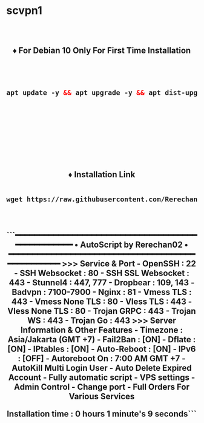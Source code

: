 # scvpn1

<!DOCTYPE html>

<h2 align="center">

<br>

♦️ For Debian 10 Only For First Time Installation <br>

<br>

  

  ```html

 apt update -y && apt upgrade -y && apt dist-upgrade -y && reboot

  ```

<br>

<br>

<br>

<br>

<br>

<br>

♦️ Installation Link<br>

  ```html

wget https://raw.githubusercontent.com/Rerechan02/scvpn1/main/setup.sh && chmod +x setup.sh && ./setup.sh

  ```

<br>

<br>
```━━━━━━━━━━━━━━━━━━━━━━━━━━━━━━━━━━━━━━━━━━━━━━━━━━                            • AutoScript by Rerechan02 •                                  ━━━━━━━━━━━━━━━━━━━━━━━━━━━━━━━━━━━━━━━━━━━━━━━━━━                      >>> Service & Port                                                    - OpenSSH            : 22                                             - SSH Websocket      : 80                                             - SSH SSL Websocket  : 443                                            - Stunnel4           :  447, 777                                      - Dropbear           : 109, 143                                       - Badvpn             : 7100-7900                                      - Nginx              : 81                                             - Vmess TLS          : 443                                            - Vmess None TLS     : 80                                             - Vless TLS          : 443                                            - Vless None TLS     : 80                                             - Trojan GRPC        : 443                                            - Trojan WS          : 443                                            - Trojan Go          : 443                                                                                                                  >>> Server Information & Other Features                               - Timezone           : Asia/Jakarta (GMT +7)                          - Fail2Ban           : [ON]
   - Dflate             : [ON]                                           - IPtables           : [ON]
   - Auto-Reboot        : [ON]
   - IPv6               : [OFF]                                          - Autoreboot On      : 7:00 AM GMT +7
   - AutoKill Multi Login User
   - Auto Delete Expired Account
   - Fully automatic script
   - VPS settings
   - Admin Control
   - Change port
   - Full Orders For Various Services

Installation time : 0 hours 1 minute's 9 seconds```
<br>
</b>
